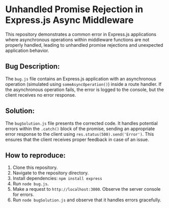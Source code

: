 # Unhandled Promise Rejection in Express.js Async Middleware

This repository demonstrates a common error in Express.js applications where asynchronous operations within middleware functions are not properly handled, leading to unhandled promise rejections and unexpected application behavior.

## Bug Description:

The `bug.js` file contains an Express.js application with an asynchronous operation (simulated using `someAsyncOperation()`) inside a route handler.  If the asynchronous operation fails, the error is logged to the console, but the client receives no error response.

## Solution:

The `bugSolution.js` file presents the corrected code. It handles potential errors within the `.catch()` block of the promise, sending an appropriate error response to the client using `res.status(500).send('Error')`. This ensures that the client receives proper feedback in case of an issue.

## How to reproduce:

1. Clone this repository.
2. Navigate to the repository directory.
3. Install dependencies: `npm install express`
4. Run `node bug.js`.
5. Make a request to `http://localhost:3000`.  Observe the server console for errors.
6. Run `node bugSolution.js` and observe that it handles errors gracefully.